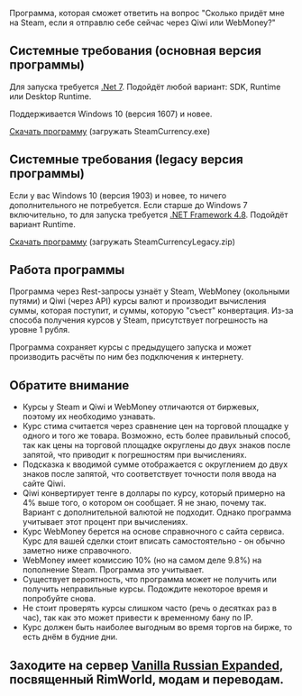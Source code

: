 Программа, которая сможет ответить на вопрос "Сколько придёт мне на Steam, если я отправлю себе сейчас через Qiwi или WebMoney?"

## Системные требования (основная версия программы)
Для запуска требуется [.Net 7](https://dotnet.microsoft.com/en-us/download). Подойдёт любой вариант: SDK, Runtime или Desktop Runtime.

Поддерживается Windows 10 (версия 1607) и новее.

[Скачать программу](https://github.com/OneCodeUnit/SteamCurrency/releases/latest) (загружать SteamCurrency.exe)

## Системные требования (legacy версия программы)
Если у вас Windows 10 (версия 1903) и новее, то ничего дополнительного не потребуется. Если старше до Windows 7 включительно, то для запуска требуется [.NET Framework 4.8](https://dotnet.microsoft.com/en-us/download/dotnet-framework). Подойдёт вариант Runtime.

[Скачать программу](https://github.com/OneCodeUnit/SteamCurrency/releases/latest) (загружать SteamCurrencyLegacy.zip)

## Работа программы
Программа через Rest-запросы узнаёт у Steam, WebMoney (окольными путями) и Qiwi (через API) курсы валют и производит вычисления суммы, которая поступит, и суммы, которую "съест" конвертация. Из-за способа получения курсов у Steam, присутствует погрешность на уровне 1 рубля.

Программа сохраняет курсы с предыдущего запуска и может производить расчёты по ним без подключения к интернету.

## Обратите внимание
+ Курсы у Steam и Qiwi и WebMoney отличаются от биржевых, поэтому их необходимо узнавать.
+ Курс стима считается через сравнение цен на торговой площадке у одного и того же товара. Возможно, есть более правильный способ, так как цены на торговой площадке округлены до двух знаков после запятой, что приводит к погрешностям при вычислениях.
+ Подсказка к вводимой сумме отображается с округлением до двух знаков после запятой, что соответствует точности поля ввода на сайте Qiwi.
+ Qiwi конвертирует тенге в доллары по курсу, который примерно на 4% выше того, о котором он сообщает. Я не знаю, почему так. Вариант с дополнительной валютой не подходит. Однако программа учитывает этот процент при вычислениях.
+ Курс WebMoney берется на основе справночного с сайта сервиса. Курс для вашей сделки стоит вписать самостоятельно - он обычно заметно ниже справочного.
+ WebMoney имеет комиссию 10% (но на самом деле 9.8%) на пополнение Steam. Программа это учитывает.
+ Существует вероятность, что программа может не получить или получить неправильные курсы. Подождите некоторое время и попробуйте снова.
+ Не стоит проверять курсы слишком часто (речь о десятках раз в час), так как это может привести к временному бану по IP.
+ Курс должен быть наиболее выгодным во время торгов на бирже, то есть днём в будние дни.

## Заходите на сервер [Vanilla Russian Expanded](https://discord.gg/GB2e2VhgVE), посвященный RimWorld, модам и переводам.
